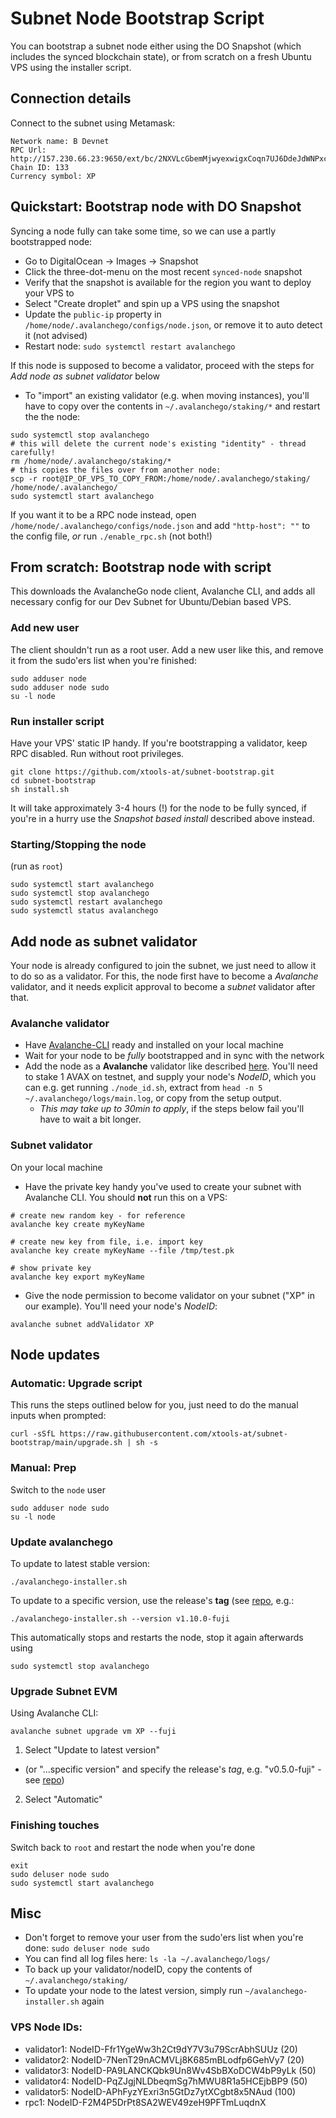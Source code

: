# Subnet Node Bootstrap Script
You can bootstrap a subnet node either using the DO Snapshot (which includes the synced blockchain state), or from scratch on a fresh Ubuntu VPS using the installer script.

## Connection details
Connect to the subnet using Metamask:

```
Network name: B Devnet
RPC Url: http://157.230.66.23:9650/ext/bc/2NXVLcGbemMjwyexwigxCoqn7UJ6DdeJdWNPxcWX4Y2eDem1aW/rpc
Chain ID: 133
Currency symbol: XP
```

## Quickstart: Bootstrap node with DO Snapshot
Syncing a node fully can take some time, so we can use a partly bootstrapped node:

- Go to DigitalOcean -> Images -> Snapshot
- Click the three-dot-menu on the most recent `synced-node` snapshot
- Verify that the snapshot is available for the region you want to deploy your VPS to
- Select "Create droplet" and spin up a VPS using the snapshot
- Update the `public-ip` property in `/home/node/.avalanchego/configs/node.json`, or remove it to auto detect it (not advised)
- Restart node: `sudo systemctl restart avalanchego`

If this node is supposed to become a validator, proceed with the steps for _Add node as subnet validator_ below
- To "import" an existing validator (e.g. when moving instances), you'll have to copy over the contents in `~/.avalanchego/staking/*` and restart the the node:
```
sudo systemctl stop avalanchego
# this will delete the current node's existing "identity" - thread carefully!
rm /home/node/.avalanchego/staking/*
# this copies the files over from another node:
scp -r root@IP_OF_VPS_TO_COPY_FROM:/home/node/.avalanchego/staking/ /home/node/.avalanchego/
sudo systemctl start avalanchego
```

If you want it to be a RPC node instead, open `/home/node/.avalanchego/configs/node.json` and add `"http-host": ""` to the config file, _or_ run `./enable_rpc.sh` (not both!)

## From scratch: Bootstrap node with script
This downloads the AvalancheGo node client, Avalanche CLI, and adds all necessary config for our Dev Subnet for Ubuntu/Debian based VPS.

### Add new user
The client shouldn't run as a root user. Add a new user like this, and remove it from the sudo'ers list when you're finished:
```
sudo adduser node
sudo adduser node sudo
su -l node
```

### Run installer script
Have your VPS' static IP handy. If you're bootstrapping a validator, keep RPC disabled. Run without root privileges.

```
git clone https://github.com/xtools-at/subnet-bootstrap.git
cd subnet-bootstrap
sh install.sh
```

It will take approximately 3-4 hours (!) for the node to be fully synced, if you're in a hurry use the _Snapshot based install_ described above instead.

### Starting/Stopping the node
(run as `root`)
```
sudo systemctl start avalanchego
sudo systemctl stop avalanchego
sudo systemctl restart avalanchego
sudo systemctl status avalanchego
```


## Add node as subnet validator
Your node is already configured to join the subnet, we just need to allow it to do so as a validator. For this, the node first have to become a _Avalanche_ validator, and it needs explicit approval to become a _subnet_ validator after that.
### Avalanche validator
- Have [Avalanche-CLI](https://docs.avax.network/subnets/install-avalanche-cli) ready and installed on your local machine
- Wait for your node to be *fully* bootstrapped and in sync with the network
- Add the node as a **Avalanche** validator like described [here](https://docs.avax.network/nodes/validate/add-a-validator#add-a-validator-with-avalanche-wallet). You'll need to stake 1 AVAX on testnet, and supply your node's _NodeID_, which you can e.g. get running `./node_id.sh`, extract from `head -n 5 ~/.avalanchego/logs/main.log`, or copy from the setup output.
  - _This may take up to 30min to apply_, if the steps below fail you'll have to wait a bit longer.

### Subnet validator
On your local machine

- Have the private key handy you've used to create your subnet with Avalanche CLI. You should **not** run this on a VPS:
```
# create new random key - for reference
avalanche key create myKeyName

# create new key from file, i.e. import key
avalanche key create myKeyName --file /tmp/test.pk

# show private key
avalanche key export myKeyName
```
- Give the node permission to become validator on your subnet ("XP" in our example). You'll need your node's _NodeID_:
```
avalanche subnet addValidator XP
```

## Node updates

### Automatic: Upgrade script
This runs the steps outlined below for you, just need to do the manual inputs when prompted:
```
curl -sSfL https://raw.githubusercontent.com/xtools-at/subnet-bootstrap/main/upgrade.sh | sh -s
```

### Manual: Prep
Switch to the `node` user
```
sudo adduser node sudo
su -l node
```

### Update avalanchego
To update to latest stable version:
```
./avalanchego-installer.sh
```

To update to a specific version, use the release's **tag** (see [repo](https://github.com/ava-labs/avalanchego/tags), e.g.:
```
./avalanchego-installer.sh --version v1.10.0-fuji
```

This automatically stops and restarts the node, stop it again afterwards using
```
sudo systemctl stop avalanchego
```

### Upgrade Subnet EVM
Using Avalanche CLI:
```
avalanche subnet upgrade vm XP --fuji
```

1. Select "Update to latest version"
  - (or "...specific version" and specify the release's *tag*, e.g. "v0.5.0-fuji" - see [repo](https://github.com/ava-labs/subnet-evm/tags))
2. Select "Automatic"

### Finishing touches
Switch back to `root` and restart the node when you're done
```
exit
sudo deluser node sudo
sudo systemctl start avalanchego
```

## Misc
- Don't forget to remove your user from the sudo'ers list when you're done: `sudo deluser node sudo`
- You can find all log files here: `ls -la ~/.avalanchego/logs/`
- To back up your validator/nodeID, copy the contents of `~/.avalanchego/staking/`
- To update your node to the latest version, simply run `~/avalanchego-installer.sh` again

### VPS Node IDs:
- validator1: NodeID-Ffr1YgeWw3h2Ct9dY7V3u79ScrAbhSUUz (20)
- validator2: NodeID-7NenT29nACMVLj8K685mBLodfp6GehVy7 (20)
- validator3: NodeID-PA9LANCKQbk9Un8Wv4SbBXoDCW4bP9yLk (50)
- validator4: NodeID-PqZJgjNLDbeqmSg7hMWU8R1a5HCEjbBP9 (50)
- validator5: NodeID-APhFyzYExri3n5GtDz7ytXCgbt8x5NAud (100)
- rpc1: NodeID-F2M4P5DrPt8SA2WEV49zeH9PFTmLuqdnX
